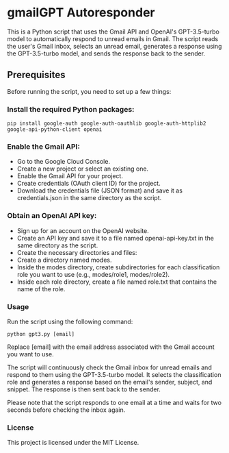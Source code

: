 
# gmailGPT Autoresponder

This is a Python script that uses the Gmail API and OpenAI's GPT-3.5-turbo model to automatically respond to unread emails in Gmail. The script reads the user's Gmail inbox, selects an unread email, generates a response using the GPT-3.5-turbo model, and sends the response back to the sender.

## Prerequisites

Before running the script, you need to set up a few things:

### Install the required Python packages:

```
pip install google-auth google-auth-oauthlib google-auth-httplib2 google-api-python-client openai
```

### Enable the Gmail API:
- Go to the Google Cloud Console.
- Create a new project or select an existing one.
- Enable the Gmail API for your project.
- Create credentials (OAuth client ID) for the project.
- Download the credentials file (JSON format) and save it as credentials.json in the same directory as the script.

### Obtain an OpenAI API key:
- Sign up for an account on the OpenAI website.
- Create an API key and save it to a file named openai-api-key.txt in the same directory as the script.
- Create the necessary directories and files:
- Create a directory named modes.
- Inside the modes directory, create subdirectories for each classification role you want to use (e.g., modes/role1, modes/role2).
- Inside each role directory, create a file named role.txt that contains the name of the role.


### Usage

Run the script using the following command:

```
python gpt3.py [email]
```

Replace [email] with the email address associated with the Gmail account you want to use.

The script will continuously check the Gmail inbox for unread emails and respond to them using the GPT-3.5-turbo model. It selects the classification role and generates a response based on the email's sender, subject, and snippet. The response is then sent back to the sender.

Please note that the script responds to one email at a time and waits for two seconds before checking the inbox again.

### License

This project is licensed under the MIT License.
